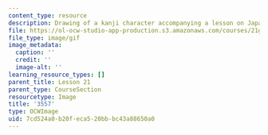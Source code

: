 ```yaml
---
content_type: resource
description: Drawing of a kanji character accompanying a lesson on Japanese.
file: https://ol-ocw-studio-app-production.s3.amazonaws.com/courses/21g-504-japanese-iv-spring-2009/7cd524a0b20feca520bbbc43a88650a0_3557.gif
file_type: image/gif
image_metadata:
  caption: ''
  credit: ''
  image-alt: ''
learning_resource_types: []
parent_title: Lesson 21
parent_type: CourseSection
resourcetype: Image
title: '3557'
type: OCWImage
uid: 7cd524a0-b20f-eca5-20bb-bc43a88650a0
---
```

